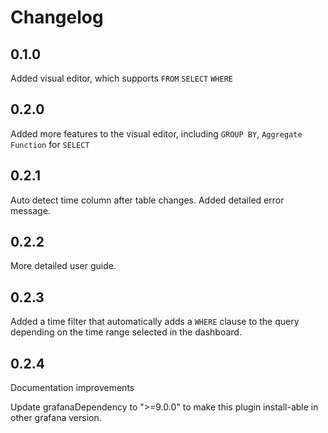 # Changelog

## 0.1.0 

Added visual editor, which supports `FROM` `SELECT` `WHERE`

## 0.2.0

Added more features to the visual editor, including `GROUP BY`, `Aggregate Function` for `SELECT`

## 0.2.1

Auto detect time column after table changes.
Added detailed error message.

## 0.2.2

More detailed user guide.

## 0.2.3

Added a time filter that automatically adds a `WHERE` clause to the query depending on the time range selected in the dashboard.

## 0.2.4

Documentation improvements

Update grafanaDependency to ">=9.0.0" to make this plugin install-able in other grafana version.
